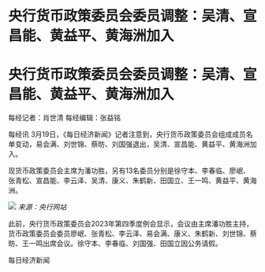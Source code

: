 # 央行货币政策委员会委员调整：吴清、宣昌能、黄益平、黄海洲加入

# 央行货币政策委员会委员调整：吴清、宣昌能、黄益平、黄海洲加入

每经记者：肖世清 每经编辑：张益铭

每经讯 3月19日，《每日经济新闻》记者注意到，央行货币政策委员会组成成员名单变动，易会满、刘世锦、蔡昉、刘国强退出，吴清、宣昌能、黄益平、黄海洲加入。

现货币政策委员会主席为潘功胜，另有13名委员分别是徐守本、李春临、廖岷、张青松、宣昌能、李云泽、吴清、康义、朱鹤新、田国立、王一鸣、黄益平、黄海洲。

![](https://inews.gtimg.com/news_bt/OMSMxpjTGPszqDgtulSZv0IV6Q5y_Y6o8Ae6BwK3qFG50AA/1000)
_来源：央行网站_

此前，央行货币政策委员会2023年第四季度例会显示，会议由主席潘功胜主持，货币政策委员会委员廖岷、张青松、李云泽、易会满、康义、朱鹤新、刘世锦、蔡昉、王一鸣出席会议。徐守本、李春临、刘国强、田国立因公务请假。

每日经济新闻

